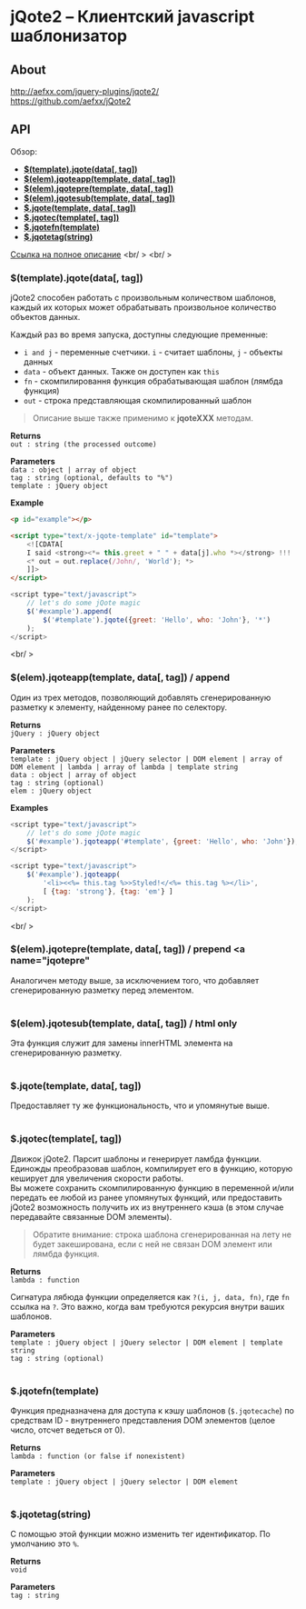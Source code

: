 ﻿# jQote2 – Клиентский javascript шаблонизатор

## About 
http://aefxx.com/jquery-plugins/jqote2/<br />
https://github.com/aefxx/jQote2

## API
Обзор:
+ **<a href="#jqote">$(template).jqote(data[, tag])</a>**
+ **<a href="#jqoteapp">$(elem).jqoteapp(template, data[, tag])</a>**
+ **<a href="#jqotepre">$(elem).jqotepre(template, data[, tag])</a>**
+ **<a href="#jqotesub">$(elem).jqotesub(template, data[, tag])</a>**
+ **<a href="#jqote1">$.jqote(template, data[, tag])</a>**
+ **<a href="#jqotec">$.jqotec(template[, tag])</a>**
+ **<a href="#jqotefn">$.jqotefn(template)</a>**
+ **<a href="#jqotetag">$.jqotetag(string)</a>**

[Ссылка на полное описание](http://aefxx.com/api/jqote2-reference/)
<br/ >
<br/ >
### $(template).jqote(data[, tag])<a name="jqote"></a>
jQote2 способен работать с произвольным количеством шаблонов, каждый их которых может обрабатывать произвольное количество объектов данных.

Каждый раз во время запуска, доступны следующие пременные:
+ `i and j` - переменные счетчики. `i` - считает шаблоны, `j` - объекты данных
+ `data` - объект данных. Также он доступен как `this`
+ `fn` - скомпилировання функция обрабатывающая шаблон (лямбда функция)
+ `out` - строка представляющая скомпилированный шаблон

> Описание выше также применимо к **jqoteXXX** методам.

**Returns**<br />
`out : string (the processed outcome)`

**Parameters**<br />
`data : object | array of object`<br />
`tag : string (optional, defaults to "%")`<br />
`template : jQuery object`

**Example**
```html
<p id="example"></p>

<script type="text/x-jqote-template" id="template">
    <![CDATA[
    I said <strong><*= this.greet + " " + data[j].who *></strong> !!!
    <* out = out.replace(/John/, 'World'); *>
    ]]>
</script>
```
```javascript
<script type="text/javascript">
    // let's do some jQote magic
    $('#example').append(
        $('#template').jqote({greet: 'Hello', who: 'John'}, '*')
    );
</script>
```
<br/ >
### $(elem).jqoteapp(template, data[, tag]) / append<a name="jqoteapp"></a>
Один из трех методов, позволяющий добавлять сгенерированную разметку к элементу, найденному ранее по селектору.

**Returns**<br/>
`jQuery : jQuery object`

**Parameters**<br />
`template : jQuery object | jQuery selector | DOM element | array of DOM element | lambda | array of lambda | template string`<br />
`data : object | array of object`<br />
`tag : string (optional)`<br />
`elem : jQuery object`

**Examples**
```javascript
<script type="text/javascript">
    // let's do some jQote magic
    $('#example').jqoteapp('#template', {greet: 'Hello', who: 'John'});
</script>
```
```javascript
<script type="text/javascript">
    $('#example').jqoteapp(
        '<li><<%= this.tag %>>Styled!</<%= this.tag %></li>',
        [ {tag: 'strong'}, {tag: 'em'} ]
    );
</script>
```
<br/ >
### $(elem).jqotepre(template, data[, tag]) / prepend <a name="jqotepre"</a>
Аналогичен методу выше, за исключением того, что добавляет сгенерированную разметку перед элементом.
<br />
<br />
### $(elem).jqotesub(template, data[, tag]) / html only <a name="jqotesub"></a>
Эта функция служит для замены innerHTML элемента на сгенерированную разметку.
<br />
<br />
### $.jqote(template, data[, tag]) <a name="jqote1"></a>
Предоставляет ту же функциональность, что и упомянутые выше.
<br />
<br />
### $.jqotec(template[, tag]) <a name="jqotec"></a>
Движок jQote2. Парсит шаблоны и генерирует ламбда функции. Единожды преобразовав шаблон, компилирует его в функцию, которую кеширует для увеличения скорости работы.<br />
Вы можете сохранить скомпилированную функцию в переменной и/или передать ее любой из ранее упомянутых функций, или предоставить jQote2 возможность получить их из внутреннего кэша (в этом случае передавайте связанные DOM элементы).<br />
> Обратите внимание: строка шаблона сгенерированная на лету не будет закеширована, если с ней не связан DOM элемент или лямбда функция.

**Returns**<br />
`lambda : function`

Сигнатура лябюда функции определяется как `?(i, j, data, fn)`, где `fn` ссылка на `?`. Это важно, когда вам требуются рекурсия внутри ваших шаблонов.

**Parameters**<br />
`template : jQuery object | jQuery selector | DOM element | template string`<br />
`tag : string (optional)`
<br />
<br />
### $.jqotefn(template) <a name="jqotefn"></a>
Функция предназначена для доступа к кэшу шаблонов (`$.jqotecache`) по средствам ID - внутреннего представления DOM элементов (целое число, отсчет ведеться от 0).

**Returns**<br />
`lambda : function (or false if nonexistent)`

**Parameters**<br />
`template : jQuery object | jQuery selector | DOM element`
<br />
<br />
### $.jqotetag(string) <a name="jqotetag"></a>
С помощью этой функции можно изменить тег идентификатор. По умолчанию это `%`.

**Returns**<br />
`void`

**Parameters**<br />
`tag : string`

